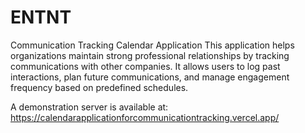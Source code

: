# ENTNT
Communication Tracking Calendar Application
This application helps organizations maintain strong professional relationships by tracking communications with other companies. It allows users to log past interactions, plan future communications, and manage engagement frequency based on predefined schedules.

A demonstration server is available at: https://calendarapplicationforcommunicationtracking.vercel.app/
